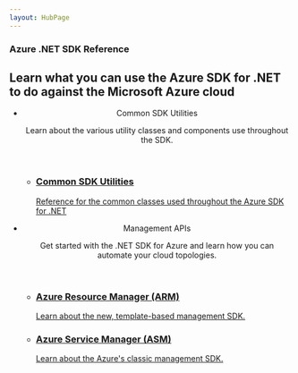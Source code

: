 ```yaml
---
layout: HubPage
---
```


<article id="main">
    <section id="hero-content" class="graph">
        <h1>Azure .NET SDK Reference</h1>
        <h2>Learn what you can use the Azure SDK for .NET to do against the Microsoft Azure cloud</h2>
    </section>
    <!--section id="featured" class="container">
        <h2 class="section-heading"><span class="icon icon-lightbulb-checked"></span> Featured Content</h2>
        <div class="features row">
            <ul class="column-half">
                <li><a href="">Get Started with the SDK</a></li>
            </ul>
            <ul class="column-half">
                <li><a href="">SDK Class Library</a></li>
            </ul>
        </div>
    </section-->
    <div id="journeys">
        <section class="container">
            <ul class="journeys-list">
                <li class="journey-step">
                    <header class="journey-step-header row">
                        <div class="title column-third">
                            <span class="icon icon-tip"></span>
                            <p>Common SDK Utilities</p>
                        </div>
                        <p class="description column-two-thirds">
                            Learn about the various utility classes and components use throughout the SDK. 
                        </p>
                    </header>
                    <section class="journey-step-elements content">
                        <ul class="row">
                            <li class="column column-third">
                                <a href="api/common/index">
                                    <h3>Common SDK Utilities</h3>
                                    <p>Reference for the common classes used throughout the Azure SDK for .NET</p>
                                </a>
                            </li>
                        </ul>
                    </section>
                </li>
                <li class="journey-step">
                    <header class="journey-step-header row">
                        <div class="title column-third">
                            <span class="icon icon-tip"></span>
                            <p>Management APIs</p>
                        </div>
                        <p class="description column-two-thirds">
                            Get started with the .NET SDK for Azure and learn how you can automate your cloud topologies.
                        </p>
                    </header>
                    <section class="journey-step-elements content">
                        <ul class="row">
                            <li class="column column-third">
                                <a href="api/resourcemanagement/index">
                                    <h3>Azure Resource Manager (ARM)</h3>
                                    <p>Learn about the new, template-based management SDK.</p>
                                </a>
                            </li>
                            <li class="column column-third">
                                <a href="api/servicemanagement/index">
                                    <h3>Azure Service Manager (ASM)</h3>
                                    <p>Learn about the Azure's classic management SDK.</p>
                                </a>
                            </li>
                        </ul>
                    </section>
                </li>
            </ul>
        </section>
    </div>
</article>
